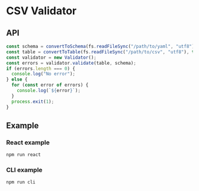 # CSV Validator

## API

```typescript
const schema = convertToSchema(fs.readFileSync("/path/to/yaml", "utf8"));
const table = convertToTable(fs.readFileSync("/path/to/csv", "utf8"), true);
const validator = new Validator();
const errors = validator.validate(table, schema);
if (errors.length === 0) {
  console.log("No error");
} else {
  for (const error of errors) {
    console.log(`${error}`);
  }
  process.exit(1);
}
```

## Example

### React example

```bash
npm run react
```

### CLI example

```bash
npm run cli
```
